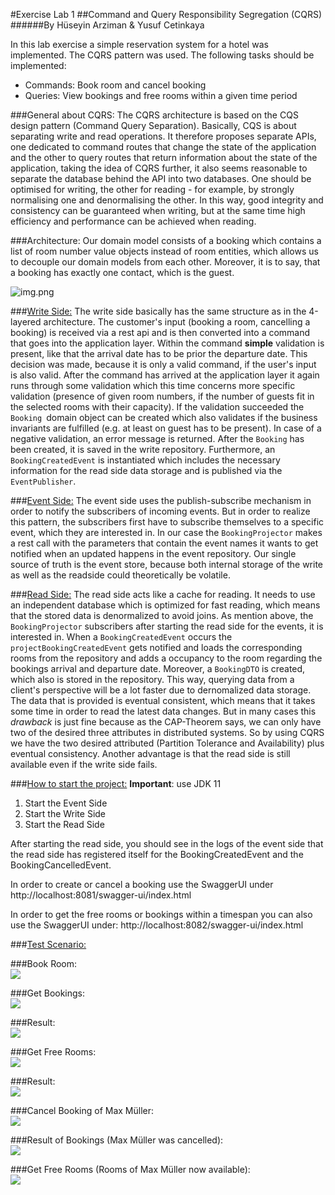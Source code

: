 #Exercise Lab 1
##Command and Query Responsibility Segregation (CQRS)
######By Hüseyin Arziman & Yusuf Cetinkaya

In this lab exercise a simple reservation system for a hotel was implemented. The CQRS pattern was used. The following tasks should be implemented:
- Commands: Book room and cancel booking
- Queries: View bookings and free rooms within a given time period


###General about CQRS:
The CQRS architecture is based on the CQS design pattern (Command Query Separation). Basically, CQS is about separating write and read operations. 
It therefore proposes separate APIs, one dedicated to command routes that change the state of the 
application and the other to query routes that return information about the state of the application, taking the idea of CQRS further, it 
also seems reasonable to separate the database behind the API into two databases. One should be optimised for writing, the other for 
reading - for example, by strongly normalising one and denormalising the other. In this way, good integrity and consistency can be 
guaranteed when writing, but at the same time high efficiency and performance can be achieved when reading.


###Architecture:
Our domain model consists of a booking which contains a list of room number value objects instead of room entities,
which allows us to decouple our domain models from each other. Moreover, it is to say, that a booking has exactly one contact,
which is the guest.

![img.png](img.png)

###<ins>Write Side:</ins>
The write side basically has the same structure as in the 4-layered architecture. The customer's input 
(booking a room, cancelling a booking) is received via a rest api and is then converted into a command that goes into the application layer.
Within the command **simple** validation is present, like that the arrival date has to be prior the departure date. 
This decision was made, because it is only a valid command, if the user's input is also valid. After the command has arrived
at the application layer it again runs through some validation which this time concerns more specific validation (presence of given room numbers,
if the number of guests fit in the selected rooms with their capacity). If the validation succeeded the `Booking `domain object can be created
which also validates if the business invariants are fulfilled (e.g. at least on guest has to be present). 
In case of a negative validation, an error message is returned. After the `Booking` has been created, it is saved in the write
repository. Furthermore, an `BookingCreatedEvent` is instantiated which includes the necessary information for the
read side data storage and is published via the `EventPublisher`.



###<ins>Event Side:</ins>
The event side uses the publish-subscribe mechanism in order to notify the subscribers of incoming events. 
But in order to realize this pattern, the subscribers first have to subscribe themselves to a specific event, 
which they are interested in. In our case the `BookingProjector` makes a rest call with the parameters that 
contain the event names it wants to get notified when an updated happens in the event repository. 
Our single source of truth is the event store, because both internal storage of the write as well as the readside 
could theoretically be volatile.


###<ins>Read Side:</ins>
The read side acts like a cache for reading. It needs to use an independent database which is optimized for 
fast reading, which means that the stored data is denormalized to avoid joins. 
As mention above, the `BookingProjector` subscribers after starting the read side for the events, it is interested in.
When a `BookingCreatedEvent` occurs the `projectBookingCreatedEvent` gets notified and loads the corresponding
rooms from the repository and adds a occupancy to the room regarding the bookings arrival and departure date.
Moreover, a `BookingDTO` is created, which also is stored in the repository. This way, querying data
from a client's perspective will be a lot faster due to dernomalized data storage. 
The data that is provided is eventual consistent, which means that it takes 
some time in order to read the latest data changes. But in many cases this *drawback* is just fine because 
as the CAP-Theorem says, we can only have two of the desired three attributes in distributed systems. 
So by using CQRS we have the two desired attributed (Partition Tolerance and Availability) plus eventual consistency.
Another advantage is that the read side is still available even if the write side fails.


###<ins>How to start the project:</ins>
**Important**: use JDK 11
1. Start the Event Side
2. Start the Write Side
3. Start the Read Side

After starting the read side, you should see in the logs of the event side that the read side has registered itself for the BookingCreatedEvent and the BookingCancelledEvent.

In order to create or cancel a booking use the SwaggerUI under http://localhost:8081/swagger-ui/index.html

In order to get the free rooms or bookings within a timespan you can also use the SwaggerUI under: http://localhost:8082/swagger-ui/index.html


###<ins>Test Scenario:</ins>

###Book Room: <br/>
![](src/main/resources/doc/img1.png)

###Get Bookings: <br/>
![](src/main/resources/doc/img2.png)

###Result: <br/>
![](src/main/resources/doc/img3.png)

###Get Free Rooms: <br/>
![](src/main/resources/doc/img4.png)

###Result: <br/>
![](src/main/resources/doc/img5.png)

###Cancel Booking of Max Müller: <br/>
![](src/main/resources/doc/img6.png)

###Result of Bookings (Max Müller was cancelled): <br/>
![](src/main/resources/doc/img7.png)

###Get Free Rooms (Rooms of Max Müller now available): <br/>
![](src/main/resources/doc/img8.png)

